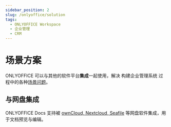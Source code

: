 ```yaml
---
sidebar_position: 2
slug: /onlyoffice/solution
tags:
  - ONLYOFFICE Workspace
  - 企业管理
  - CRM
---
```


# 场景方案

ONLYOFFICE 可以与其他的软件平台**集成**一起使用，解决 构建企业管理系统 过程中的各种[场景问题](#)。

## 与网盘集成

ONLYOFFICE Docs 支持被 [ownCloud, Nextcloud, Seafile](../onlyofficedocs/solution) 等网盘软件集成，用于文档预览与编辑。